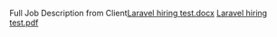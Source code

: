 Full Job Description from Client[Laravel hiring test.docx](https://github.com/yasser942/TravelAgencyAPI/files/12138744/Laravel.hiring.test.docx)
[Laravel hiring test.pdf](https://github.com/yasser942/TravelAgencyAPI/files/12138754/Laravel.hiring.test.pdf)
